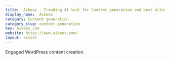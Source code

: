 ```yaml
---
title:  Aikeez - Trending AI tool for Content generation and best alternatives
display_name:  Aikeez
category: Content generation
category_slug: content-generation
key: aikeez_com
website: https://www.aikeez.com/
layout: aitool
---
```


Engaged WordPress content creation.
